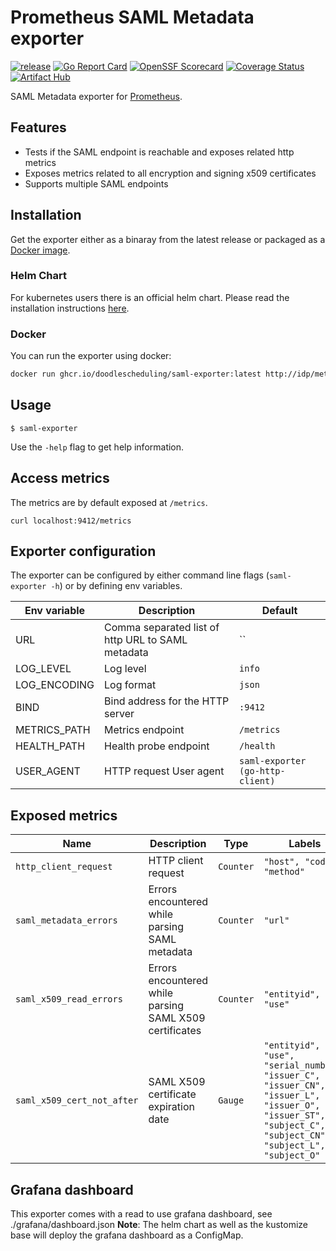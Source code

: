 # Prometheus SAML Metadata exporter
[![release](https://github.com/doodlescheduling/saml-exporter/actions/workflows/release.yaml/badge.svg)](https://github.com/doodlescheduling/saml-exporter/actions/workflows/release.yaml)
[![Go Report Card](https://goreportcard.com/badge/github.com/doodlescheduling/saml-exporter)](https://goreportcard.com/report/github.com/doodlescheduling/saml-exporter)
[![OpenSSF Scorecard](https://api.securityscorecards.dev/projects/github.com/doodlescheduling/saml-exporter/badge)](https://api.securityscorecards.dev/projects/github.com/doodlescheduling/saml-exporter)
[![Coverage Status](https://coveralls.io/repos/github/doodlescheduling/saml-exporter/badge.svg?branch=master)](https://coveralls.io/github/doodlescheduling/saml-exporter?branch=master)
[![Artifact Hub](https://img.shields.io/endpoint?url=https://artifacthub.io/badge/repository/saml-exporter)](https://artifacthub.io/packages/search?repo=saml-exporter)

SAML Metadata exporter for [Prometheus](https://prometheus.io).

## Features

* Tests if the SAML endpoint is reachable and exposes related http metrics
* Exposes metrics related to all encryption and signing x509 certificates
* Supports multiple SAML endpoints

## Installation

Get the exporter either as a binaray from the latest release or packaged as a [Docker image](https://github.com/doodlescheduling/saml-exporter/pkgs/container/saml-exporter).

### Helm Chart
For kubernetes users there is an official helm chart.
Please read the installation instructions [here](https://github.com/doodlescheduling/saml-exporter/blob/master/chart/saml-exporter/README.md).

### Docker
You can run the exporter using docker:
```sh
docker run ghcr.io/doodlescheduling/saml-exporter:latest http://idp/metadata
```

## Usage

```
$ saml-exporter
```

Use the `-help` flag to get help information.

## Access metrics
The metrics are by default exposed at `/metrics`.

```
curl localhost:9412/metrics
```

## Exporter configuration

The exporter can be configured by either command line flags (`saml-exporter -h`) or by defining env variables.

| Env variable             | Description                              | Default |
|--------------------------|------------------------------------------|---------|
| URL                      | Comma separated list of http URL to SAML metadata  | `` |
| LOG_LEVEL                | Log level                                | `info` |
| LOG_ENCODING             | Log format                               | `json` |
| BIND                     | Bind address for the HTTP server         | `:9412` |
| METRICS_PATH             | Metrics endpoint                         | `/metrics` |
| HEALTH_PATH              | Health probe endpoint                    | `/health` |
| USER_AGENT               | HTTP request User agent                  | `saml-exporter (go-http-client)` |

## Exposed metrics 

| Name                     | Description                              | Type | Labels |
|--------------------------|------------------------------------------|---------|-----------|
| `http_client_request`    | HTTP client request                      | `Counter` | `"host", "code", "method"` |
| `saml_metadata_errors`   | Errors encountered while parsing SAML metadata | `Counter` | `"url"` |
| `saml_x509_read_errors`  | Errors encountered while parsing SAML X509 certificates  | `Counter` | `"entityid", "use"` |
| `saml_x509_cert_not_after` | SAML X509 certificate expiration date  | `Gauge` | `"entityid", "use", "serial_number", "issuer_C", "issuer_CN", "issuer_L", "issuer_O", "issuer_ST", "subject_C", "subject_CN", "subject_L", "subject_O"` |

## Grafana dashboard

This exporter comes with a read to use grafana dashboard, see ./grafana/dashboard.json
**Note**: The helm chart as well as the kustomize base will deploy the grafana dashboard as a ConfigMap.
